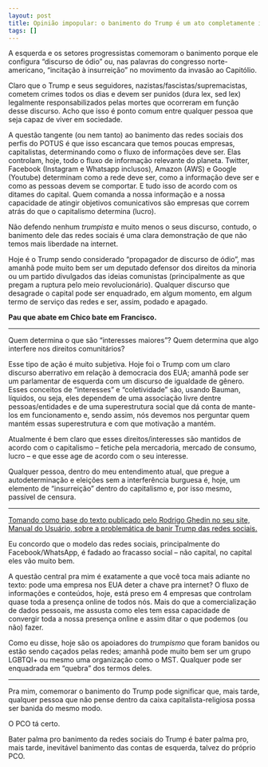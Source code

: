 ```yaml
---
layout: post
title: Opinião impopular: o banimento do Trump é um ato completamente irracional e fere o direito das pessoas de falar/defender ideias.
tags: []
---
```



A esquerda e os setores progressistas comemoram o banimento porque ele configura “discurso de ódio” ou, nas palavras do congresso norte-americano, “incitação à insurreição” no movimento da invasão ao Capitólio.

Claro que o Trump e seus seguidores, nazistas/fascistas/supremacistas, cometem crimes todos os dias e devem ser punidos (dura lex, sed lex) legalmente responsabilizados pelas mortes que ocorreram em função desse discurso. Acho que isso é ponto comum entre qualquer pessoa que seja capaz de viver em sociedade.

A questão tangente (ou nem tanto) ao banimento das redes sociais dos perfis do POTUS é que isso escancara que temos poucas empresas, capitalistas, determinando como o fluxo de informações deve ser. Elas controlam, hoje, todo o fluxo de informação relevante do planeta. Twitter, Facebook (Instagram e Whatsapp inclusos), Amazon (AWS) e Google (Youtube) determinam como a rede deve ser, como a informação deve ser e como as pessoas devem se comportar. E tudo isso de acordo com os ditames do capital. Quem comanda a nossa informação e a nossa capacidade de atingir objetivos comunicativos são empresas que correm atrás do que o capitalismo determina (lucro).

Não defendo nenhum *trumpista* e muito menos o seus discurso, contudo, o banimento dele das redes sociais é uma clara demonstração de que não temos mais liberdade na internet.

Hoje é o Trump sendo considerado “propagador de discurso de ódio”, mas amanhã pode muito bem ser um deputado defensor dos direitos da minoria ou um partido divulgados das ideias comunistas (principalmente as que pregam a ruptura pelo meio revolucionário). Qualquer discurso que desagrade o capital pode ser enquadrado, em algum momento, em algum termo de serviço das redes e ser, assim, podado e apagado.

**Pau que abate em Chico bate em Francisco.**

***

Quem determina o que são “interesses maiores”?
Quem determina que algo interfere nos direitos comunitários?

Esse tipo de ação é muito subjetiva. Hoje foi o Trump com um claro discurso aberrativo em relação à democracia dos EUA; amanhã pode ser um parlamentar de esquerda com um discurso de igualdade de gênero. Esses conceitos de “interesses” e “coletividade” são, usando Bauman, líquidos, ou seja, eles dependem de uma associação livre dentre pessoas/entidades e de uma superestrutura social que dá conta de mante-los em funcionamento e, sendo assim, nós devemos nos perguntar quem mantém essas superestrutura e com que motivação a mantém.

Atualmente é bem claro que esses direitos/interesses são mantidos de acordo com o capitalismo – fetiche pela mercadoria, mercado de consumo, lucro – e que esse age de acordo com o seu interesse.

Qualquer pessoa, dentro do meu entendimento atual, que pregue a autodeterminação e eleições sem a interferência burguesa é, hoje, um elemento de “insurreição” dentro do capitalismo e, por isso mesmo, passível de censura.

***

[Tomando como base do texto publicado pelo Rodrigo Ghedin no seu site, Manual do Usuário, sobre a problemática de banir Trump das redes sociais.](https://manualdousuario.net/banimento-trump-redes-sociais/)

Eu concordo que o modelo das redes sociais, principalmente do Facebook/WhatsApp, é fadado ao fracasso social – não capital, no capital eles vão muito bem.

A questão central pra mim é exatamente a que você toca mais adiante no texto: pode uma empresa nos EUA deter a chave pra internet? O fluxo de informações e conteúdos, hoje, está preso em 4 empresas que controlam quase toda a presença online de todos nós. Mais do que a comercialização de dados pessoais, me assusta como eles tem essa capacidade de convergir toda a nossa presença online e assim ditar o que podemos (ou não) fazer.

Como eu disse, hoje são os apoiadores do *trumpismo* que foram banidos ou estão sendo caçados pelas redes; amanhã pode muito bem ser um grupo LGBTQI+ ou mesmo uma organização como o MST. Qualquer pode ser enquadrada em “quebra” dos termos deles.

***

Pra mim, comemorar o banimento do Trump pode significar que, mais tarde, qualquer pessoa que não pense dentro da caixa capitalista-religiosa possa ser banida do mesmo modo.

O PCO tá certo. 

Bater palma pro banimento da redes sociais do Trump é bater palma pro, mais tarde, inevitável banimento das contas de esquerda, talvez do próprio PCO.
